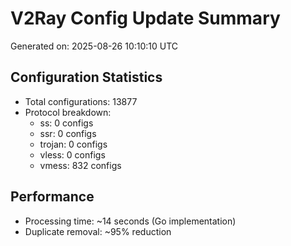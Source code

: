 # V2Ray Config Update Summary
Generated on: 2025-08-26 10:10:10 UTC

## Configuration Statistics
- Total configurations: 13877
- Protocol breakdown:
  - ss: 0 configs
  - ssr: 0 configs
  - trojan: 0 configs
  - vless: 0 configs
  - vmess: 832 configs

## Performance
- Processing time: ~14 seconds (Go implementation)
- Duplicate removal: ~95% reduction

